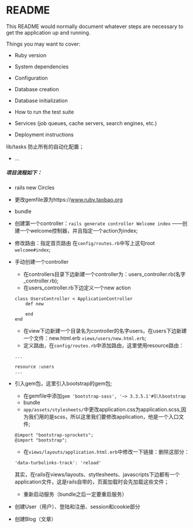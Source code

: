# README

This README would normally document whatever steps are necessary to get the
application up and running.

Things you may want to cover:

* Ruby version

* System dependencies

* Configuration

* Database creation

* Database initialization

* How to run the test suite

* Services (job queues, cache servers, search engines, etc.)

* Deployment instructions
 
lib/tasks 防止所有的自动化配置；

* ...

##### 项目流程如下：
- rails new Circles
- 更改gemfile源为https://www.ruby.taobao.org
- bundle
- 创建第一个controller：`rails generate controller Welcome index` ——创建一个welcome控制器，并且指定一个action为index;
- 修改路由：指定首页路由  在`config/routes.rb`中写上这句root `welcome#index`;
- 手动创建一个controller
	- 在controllers目录下边新建一个controller为：users_controller.rb(名字_controller.rb);
	- 在users_controller.rb下边定义一个new action
	```
	class UsersController < ApplicationController 
		def new 

		end
	end
	```
	- 在view下边新建一个目录名为controller的名字users，在users下边新建一个文件：new.html.erb `views/users/new.html.erb`;
	- 定义路由，在`config/routes.rb`中添加路由，这里使用resource路由：
	```
	...

	resource :users
	...

	```
- 引入gem包，这里引入bootstrap的gem包;
	- 在gemfile中添加`gem 'bootstrap-sass', '~> 3.3.5.1'#引入bootstrap`
	- bundle
	- `app/assets/stylesheets/`中更改application.css为application.scss,因为我们用的是scss，所以这里我们要修改application，他是一个入口文件;
	```
	@import "bootstrap-sprockets";
	@import "bootstrap";

	```
	- 在`views/layouts/application.html.erb`中修改一下链接：删除这部分：
	```
	'data-turbolinks-track': 'reload'

	```
	其实，在rails在views/layouts、stytlesheets、javascripts下边都有一个application文件，这是rails自带的，页面加载时会先加载这些文件；
	- 重新启动服务（bundle之后一定要重启服务）


- 创建User（用户）、登陆和注册、session和cookie部分

- 创建Blog（文章）

